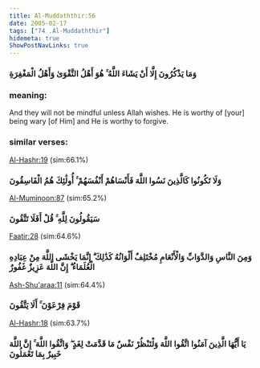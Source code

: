 ```yaml
---
title: Al-Muddaththir:56
date: 2005-02-17
tags: ["74 .Al-Muddaththir"]
hidemeta: true 
ShowPostNavLinks: true 
---
```

### وَمَا يَذْكُرُونَ إِلَّا أَنْ يَشَاءَ اللَّهُ ۚ هُوَ أَهْلُ التَّقْوَىٰ وَأَهْلُ الْمَغْفِرَةِ
### meaning: 
And they will not be mindful unless Allah wishes. He is worthy of [your] being wary [of Him] and He is worthy to forgive.
### similar verses: 

[Al-Hashr:19](/59/19) (sim:66.1%)

### وَلَا تَكُونُوا كَالَّذِينَ نَسُوا اللَّهَ فَأَنْسَاهُمْ أَنْفُسَهُمْ ۚ أُولَٰئِكَ هُمُ الْفَاسِقُونَ

[Al-Muminoon:87](/23/87) (sim:65.2%)

### سَيَقُولُونَ لِلَّهِ ۚ قُلْ أَفَلَا تَتَّقُونَ

[Faatir:28](/35/28) (sim:64.6%)

### وَمِنَ النَّاسِ وَالدَّوَابِّ وَالْأَنْعَامِ مُخْتَلِفٌ أَلْوَانُهُ كَذَٰلِكَ ۗ إِنَّمَا يَخْشَى اللَّهَ مِنْ عِبَادِهِ الْعُلَمَاءُ ۗ إِنَّ اللَّهَ عَزِيزٌ غَفُورٌ

[Ash-Shu'araa:11](/26/11) (sim:64.4%)

### قَوْمَ فِرْعَوْنَ ۚ أَلَا يَتَّقُونَ

[Al-Hashr:18](/59/18) (sim:63.7%)

### يَا أَيُّهَا الَّذِينَ آمَنُوا اتَّقُوا اللَّهَ وَلْتَنْظُرْ نَفْسٌ مَا قَدَّمَتْ لِغَدٍ ۖ وَاتَّقُوا اللَّهَ ۚ إِنَّ اللَّهَ خَبِيرٌ بِمَا تَعْمَلُونَ
